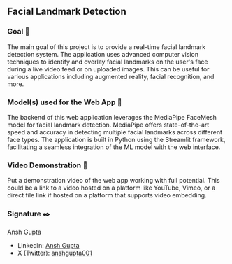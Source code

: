 ## Facial Landmark Detection

### Goal 🎯
The main goal of this project is to provide a real-time facial landmark detection system. The application uses advanced computer vision techniques to identify and overlay facial landmarks on the user's face during a live video feed or on uploaded images. This can be useful for various applications including augmented reality, facial recognition, and more.

### Model(s) used for the Web App 🧮
The backend of this web application leverages the MediaPipe FaceMesh model for facial landmark detection. MediaPipe offers state-of-the-art speed and accuracy in detecting multiple facial landmarks across different face types. The application is built in Python using the Streamlit framework, facilitating a seamless integration of the ML model with the web interface.

### Video Demonstration 🎥
Put a demonstration video of the web app working with full potential. This could be a link to a video hosted on a platform like YouTube, Vimeo, or a direct file link if hosted on a platform that supports video embedding.

### Signature ✒️
Ansh Gupta

- LinkedIn: [Ansh Gupta](https://www.linkedin.com/in/ansh-ml/)
- X (Twitter): [anshgupta001](https://twitter.com/anshgupta001)
